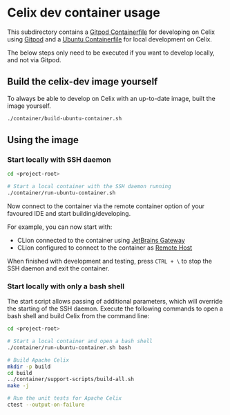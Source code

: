 # Celix dev container usage

This subdirectory contains a [Gitpod Containerfile](./Containerfile.gitpod) for developing on Celix using [Gitpod](https://gitpod.io/#https://github.com/apache/celix)
and a [Ubuntu Containerfile](./Containerfile.ubuntu) for local development on Celix.

The below steps only need to be executed if you want to develop locally, and not via Gitpod.

## Build the celix-dev image yourself

To always be able to develop on Celix with an up-to-date image, built the image yourself.

```bash
./container/build-ubuntu-container.sh
```

## Using the image

### Start locally with SSH daemon

```bash
cd <project-root>

# Start a local container with the SSH daemon running
./container/run-ubuntu-container.sh
```

Now connect to the container via the remote container option of your favoured IDE and start building/developing.

For example, you can now start with:

* CLion connected to the container using [JetBrains Gateway](https://www.jetbrains.com/help/clion/remote-development-a.html)
* CLion configured to connect to the container as [Remote Host](https://www.jetbrains.com/help/clion/remote-projects-support.html)

When finished with development and testing, press `CTRL + \` to stop the SSH daemon and exit the container.

### Start locally with only a bash shell

The start script allows passing of additional parameters, which will override the starting of the SSH daemon.
Execute the following commands to open a bash shell and build Celix from the command line:

```bash
cd <project-root>

# Start a local container and open a bash shell
./container/run-ubuntu-container.sh bash

# Build Apache Celix
mkdir -p build
cd build
../container/support-scripts/build-all.sh
make -j

# Run the unit tests for Apache Celix
ctest --output-on-failure
```

